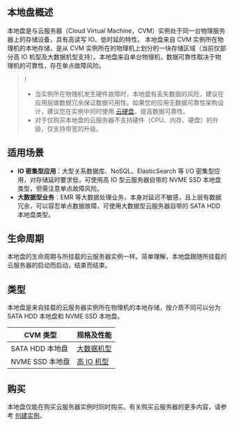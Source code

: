 ## 本地盘概述
本地盘是与云服务器（Cloud Virtual Machine，CVM）实例处于同一台物理服务器上的存储设备，具有高读写 IO、低时延的特性。
本地盘来自 CVM 实例所在物理机的本地存储，是从 CVM 实例所在的物理机上划分的一块存储区域（当前仅部分高 IO 机型及大数据机型支持）。本地盘来自单台物理机，数据可靠性取决于物理机的可靠性，存在单点故障风险。



>! 
> - 当实例所在物理机发生硬件故障时，本地盘有丢失数据的风险，建议在应用层做数据冗余保证数据可用性。如果您的应用无数据可靠性架构设计，建议您在实例中同时使用 [云硬盘](https://intl.cloud.tencent.com/document/product/213/4953)，提高数据可靠性。
> - 对于仅购买本地盘的云服务器不支持硬件（CPU、内存、硬盘）的升级，仅支持带宽的升级。
> 

## 适用场景
- **IO 密集型应用**：大型关系数据库、NoSQL、ElasticSearch 等 I/O 密集型应用，对存储延时要求低，可使用高 IO 型云服务器自带的 NVME SSD 本地盘类型，但需注意单点故障风险。
- **大数据型业务**：EMR 等大数据处理业务，本身对延迟不敏感，且上层有数据冗余，可以容忍单点数据故障，可使用大数据型云服务器自带的 SATA HDD 本地盘类型。


## 生命周期
本地盘的生命周期与所挂载的云服务器实例一样。简单理解，本地盘跟随所挂载的云服务器的启动而启动，结束而结束。

## 类型

本地盘是来自挂载的云服务器实例所在物理机的本地存储，按介质不同可以分为 SATA HDD 本地盘和 NVME SSD 本地盘。

| CVM 类型 | 规格及性能 |
|---------|---------|
| SATA HDD 本地盘 | [大数据机型](https://intl.cloud.tencent.com/document/product/213/11518#D) |
| NVME SSD 本地盘 | [高 IO 机型](https://intl.cloud.tencent.com/document/product/213/11518#I) |

## 购买
本地盘仅能在购买云服务器实例时同时购买。有关购买云服务器的更多内容，请参考 [创建实例](https://intl.cloud.tencent.com/document/product/213/4855)。


